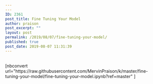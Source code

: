 ```yaml
---
---
ID: 2361
post_title: Fine Tuning Your Model
author: praison
post_excerpt: ""
layout: post
permalink: /2019/08/07/fine-tuning-your-model/
published: true
post_date: 2019-08-07 11:31:39
---
```

<!-- wp:shortcode --><br />[nbconvert url="https://raw.githubusercontent.com/MervinPraison/k/master/fine-tuning-your-model/fine-tuning-your-model.ipynb?ref=master" ]<br /><!-- /wp:shortcode -->